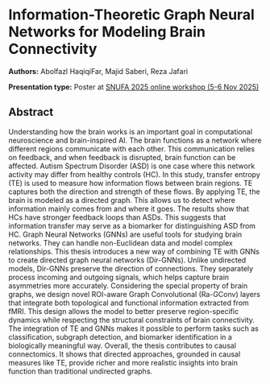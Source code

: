 # Information-Theoretic Graph Neural Networks for Modeling Brain Connectivity

**Authors:** Abolfazl HaqiqiFar, Majid Saberi, Reza Jafari
                           


**Presentation type:** Poster at [SNUFA 2025 online workshop (5-6 Nov 2025)](https://snufa.net/2025)

## Abstract

Understanding how the brain works is an important goal in computational neuroscience and brain-inspired AI. The brain functions as a network where different regions communicate with each other. This communication relies on feedback, and when feedback is disrupted, brain function can be affected. Autism Spectrum Disorder (ASD) is one case where this network activity may differ from healthy controls (HC).
In this study, transfer entropy (TE) is used to measure how information flows between brain regions. TE captures both the direction and strength of these flows. By applying TE, the brain is modeled as a directed graph. This allows us to detect where information mainly comes from and where it goes. The results show that HCs have stronger feedback loops than ASDs. This suggests that information transfer may serve as a biomarker for distinguishing ASD from HC.
Graph Neural Networks (GNNs) are useful tools for studying brain networks. They can handle non-Euclidean data and model complex relationships. This thesis introduces a new way of combining TE with GNNs to create directed graph neural networks (Dir-GNNs). Unlike undirected models, Dir-GNNs preserve the direction of connections. They separately process incoming and outgoing signals, which helps capture brain asymmetries more accurately. Considering the special property of brain graphs, we design novel ROI-aware Graph Convolutional (Ra-GConv) layers that integrate both topological and functional information extracted from fMRI. This design allows the model to better preserve region-specific dynamics while respecting the structural constraints of brain connectivity. The integration of TE and GNNs makes it possible to perform tasks such as classification, subgraph detection, and biomarker identification in a biologically meaningful way.
Overall, the thesis contributes to causal connectomics. It shows that directed approaches, grounded in causal measures like TE, provide richer and more realistic insights into brain function than traditional undirected graphs.
